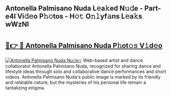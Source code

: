 ## Antonella Palmisano Nuda L𝚎a𝚔ed N𝚞𝚍e - Part-e4l Vi𝚍𝚎o P𝚑𝚘tos - H𝚘𝚝 O𝚗𝚕yf𝚊ns L𝚎a𝚔s wWzNl

# <h2><a href="http://kff4r6i.oniu.top/?m=Antonella+Palmisano+Nuda">🔗👉 🔴 Antonella Palmisano Nuda P𝚑ot𝚘𝚜 V𝚒d𝚎o</a></h2>

[![Antonella Palmisano Nuda Nu𝚍e𝚜](https://i.imgur.com/0qMVB7G.gif)](http://kff4r6i.oniu.top/?m=Antonella+Palmisano+Nuda)
Web-based artist and dance collaborator Antonella Palmisano Nuda, recognized for sharing dance and lifestyle ideas through solo and collaborative dance performances and short videos. Antonella Palmisano Nuda's public image is marked by its friendly and relatable nature, but the mysteries of his personal life remain a tantalizing enigma.  
